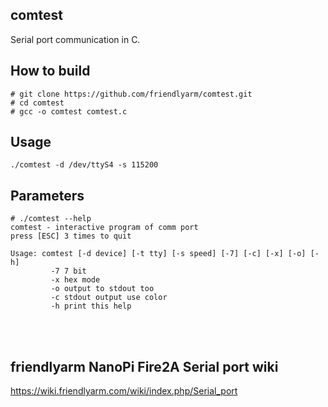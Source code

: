 ## **comtest**

Serial port communication in C.  

How to build
------------
```
# git clone https://github.com/friendlyarm/comtest.git
# cd comtest
# gcc -o comtest comtest.c
```

Usage
------------
```
./comtest -d /dev/ttyS4 -s 115200
```

Parameters
------------
```
# ./comtest --help
comtest - interactive program of comm port
press [ESC] 3 times to quit

Usage: comtest [-d device] [-t tty] [-s speed] [-7] [-c] [-x] [-o] [-h]
         -7 7 bit
         -x hex mode
         -o output to stdout too
         -c stdout output use color
         -h print this help
```


<br> <br>

friendlyarm NanoPi Fire2A Serial port wiki
------------

https://wiki.friendlyarm.com/wiki/index.php/Serial_port


